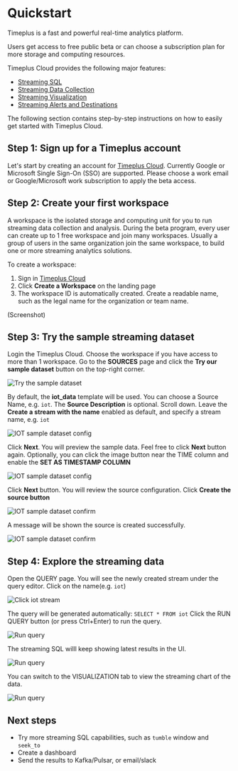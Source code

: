 # Quickstart

Timeplus is a fast and powerful real-time analytics platform.

Users get access to free public beta or can choose a subscription plan for more storage and computing resources.

Timeplus Cloud provides the following major features:

* [Streaming SQL](query-syntax)
* [Streaming Data Collection](ingestion)
* [Streaming Visualization](viz)
* [Streaming Alerts and Destinations](destination)

The following section contains step-by-step instructions on how to easily get started with Timeplus Cloud.

## Step 1: Sign up for a Timeplus account

Let's start by creating an account for [Timeplus Cloud](https://beta.timeplus.cloud). Currently Google or Microsoft Single Sign-On (SSO) are supported. Please choose a work email or Google/Microsoft work subscription to apply the beta access.

## Step 2: Create your first workspace

A workspace is the isolated storage and computing unit for you to run streaming data collection and analysis. During the beta program, every user can create up to 1 free workspace and join many workspaces. Usually a group of users in the same organization join the same workspace, to build one or more streaming analytics solutions.

To create a workspace:

1. Sign in [Timeplus Cloud](https://beta.timeplus.cloud)
2. Click **Create a Workspace** on the landing page
3. The workspace ID is automatically created. Create a readable name, such as the legal name for the organization or team name.

(Screenshot)



## Step 3: Try the sample streaming dataset

Login the Timeplus Cloud. Choose the workspace if you have access to more than 1 workspace. Go to the **SOURCES** page and click the **Try our sample dataset** button on the top-right corner.

![Try the sample dataset](/img/sampledata.png)

By default, the **iot_data** template will be used. You can choose a Source Name, e.g. `iot`. The **Source Description** is optional. Scroll down. Leave the **Create a stream with the name** enabled as default, and specify a stream name, e.g. `iot`

![IOT sample dataset config](/img/sampledata_cfg.png)

Click **Next**. You will preview the sample data. Feel free to click **Next** button again. Optionally, you can click the image button near the TIME column and enable the **SET AS TIMESTAMP COLUMN**

![IOT sample dataset config](/img/sampledata_ts.png)

Click **Next** button. You will review the source configuration. Click **Create the source button**

![IOT sample dataset confirm](/img/sampledata_confirm.png)

A message will be shown the source is created successfully.

![IOT sample dataset confirm](/img/sampledata_ok.png)

## Step 4: Explore the streaming data

Open the QUERY page. You will see the newly created stream under the query editor. Click on the name(e.g. `iot`)

![Click iot stream](/img/sampledata_click_iot.png)

The query will be generated automatically: `SELECT * FROM iot` Click the RUN QUERY button (or press Ctrl+Enter) to run the query.

![Run query](/img/sampledata_click_run_bn.png)

The streaming SQL willl keep showing latest results in the UI.

![Run query](/img/sampledata_click_query_live.png)

You can switch to the VISUALIZATION tab to view the streaming chart of the data.

![Run query](/img/sampledata_click_viz.png)

## Next steps

* Try more streaming SQL capabilities, such as `tumble` window and `seek_to`
* Create a dashboard
* Send the results to Kafka/Pulsar, or email/slack

